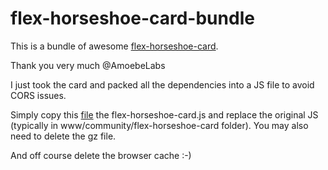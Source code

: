 # flex-horseshoe-card-bundle

This is a bundle of awesome [flex-horseshoe-card](https://github.com/AmoebeLabs/flex-horseshoe-card).

Thank you very much @AmoebeLabs

I just took the card and packed all the dependencies into a JS file to avoid CORS issues.

Simply copy this [file](https://github.com/MelleD/flex-horseshoe-card-bundle/blob/main/flex-horseshoe-card.js
) the flex-horseshoe-card.js and replace the original JS (typically in www/community/flex-horseshoe-card folder). You may also need to delete the gz file.

And off course delete the browser cache :-)
